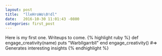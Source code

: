 ```yaml
---
layout: post
title:  "lleHroWo\0!dl"
date:   2016-10-30 11:01:43 -0800
categories: first_post
---
```

Here is my first one. Writeups to come.
{% highlight ruby %}
def engage_creativity(name)
  puts "Warbllgarrbll"
end
engage_creativity()
#=> Generates interesting insights
{% endhighlight %}
